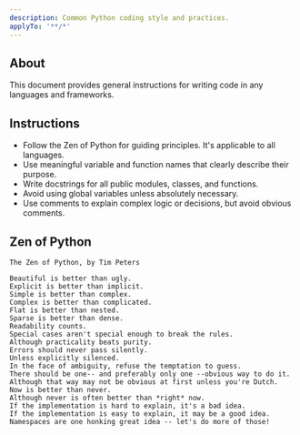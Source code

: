 ```yaml
---
description: Common Python coding style and practices.
applyTo: '**/*'
---
```


## About

This document provides general instructions for writing code in any languages and frameworks.

## Instructions

- Follow the Zen of Python for guiding principles. It's applicable to all languages.
- Use meaningful variable and function names that clearly describe their purpose.
- Write docstrings for all public modules, classes, and functions.
- Avoid using global variables unless absolutely necessary.
- Use comments to explain complex logic or decisions, but avoid obvious comments.

## Zen of Python

```plaintext
The Zen of Python, by Tim Peters

Beautiful is better than ugly.
Explicit is better than implicit.
Simple is better than complex.
Complex is better than complicated.
Flat is better than nested.
Sparse is better than dense.
Readability counts.
Special cases aren't special enough to break the rules.
Although practicality beats purity.
Errors should never pass silently.
Unless explicitly silenced.
In the face of ambiguity, refuse the temptation to guess.
There should be one-- and preferably only one --obvious way to do it.
Although that way may not be obvious at first unless you're Dutch.
Now is better than never.
Although never is often better than *right* now.
If the implementation is hard to explain, it's a bad idea.
If the implementation is easy to explain, it may be a good idea.
Namespaces are one honking great idea -- let's do more of those!
```
